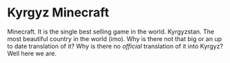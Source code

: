 # Kyrgyz Minecraft
Minecraft. It is the single best selling game in the world.
Kyrgyzstan. The most beautiful country in the world (imo).
Why is there not that big or an up to date translation of it?
Why is there no *official* translation of it into Kyrgyz?
Well here we are.
